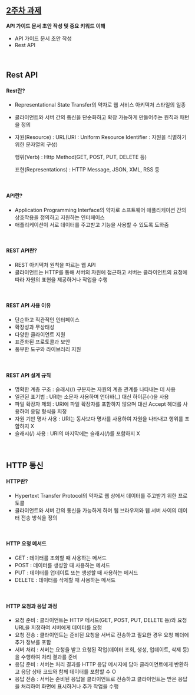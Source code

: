 ## [2주차 과제](https://github.com/pia01190/comento-bootcamp/blob/main/2%EC%A3%BC%EC%B0%A8_%EA%B3%BC%EC%A0%9C/SW%20%ED%99%9C%EC%9A%A9%20API%20%EA%B0%80%EC%9D%B4%EB%93%9C%20%EB%AC%B8%EC%84%9C.docx)
**API 가이드 문서 초안 작성 및 중요 키워드 이해**
- API 가이드 문서 초안 작성
- Rest API

<br>

## Rest API
#### Rest란?
- Representational State Transfer의 약자로 웹 서비스 아키텍처 스타일의 일종
- 클라이언트와 서버 간의 통신을 단순화하고 확장 가능하게 만들어주는 원칙과 패턴을 정의
- 자원(Resource) : URL(URI : Uniform Resource Identifier : 자원을 식별하기 위한 문자열의 구성)

  행위(Verb) : Http Method(GET, POST, PUT, DELETE 등)
  
  표현(Representations) : HTTP Message, JSON, XML, RSS 등

<br>

#### API란?
- Application Programming Interface의 약자로 소프트웨어 애플리케이션 간의 상호작용을 정의하고 지원하는 인터페이스
- 애플리케이션이 서로 데이터를 주고받고 기능을 사용할 수 있도록 도와줌

<br>

#### REST API란?
- REST 아키텍처 원칙을 따르는 웹 API
- 클라이언트는 HTTP를 통해 서버의 자원에 접근하고 서버는 클라이언트의 요청에 따라 자원의 표현을 제공하거나 작업을 수행

<br>

#### REST API 사용 이유
- 단순하고 직관적인 인터페이스
- 확장성과 무상태성
- 다양한 클라이언트 지원
- 표준화된 프로토콜과 보안
- 풍부한 도구와 라이브러리 지원

<br>

#### REST API 설계 규칙
- 명확한 계층 구조 : 슬래시(/) 구분자는 자원의 계층 관계를 나타내는 데 사용
- 일관된 표기법 : URI는 소문자 사용하며 언더바(_) 대신 하이픈(-)을 사용
- 파일 확장자 제외 : URI에 파일 확장자를 포함하지 않으며 대신 Accept 헤더를 사용하여 응답 형식을 지정
- 자원 기반 명사 사용 : URI는 동사보다 명사를 사용하여 자원을 나타내고 행위를 포함하지 X
- 슬래시(/) 사용 : URI의 마지막에는 슬래시(/)를 포함하지 X

<br>

## HTTP 통신
#### HTTP란?
- Hypertext Transfer Protocol의 약자로 웹 상에서 데이터를 주고받기 위한 프로토콜
- 클라이언트와 서버 간의 통신을 가능하게 하며 웹 브라우저와 웹 서버 사이의 데이터 전송 방식을 정의

<br>

#### HTTP 요청 메서드
- GET : 데이터를 조회할 때 사용하는 메서드
- POST : 데이터를 생성할 때 사용하는 메서드
- PUT : 데이터를 업데이트 또는 생성할 때 사용하는 메서드
- DELETE : 데이터를 삭제할 때 사용하는 메서드

<br>

#### HTTP 요청과 응답 과정
- 요청 준비 : 클라이언트는 HTTP 메서드(GET, POST, PUT, DELETE 등)와 요청 URL을 지정하여 서버에게 데이터를 요청
- 요청 전송 : 클라이언트는 준비된 요청을 서버로 전송하고 필요한 경우 요청 헤더에 추가 정보를 포함
- 서버 처리 : 서버는 요청을 받고 요청된 작업(데이터 조회, 생성, 업데이트, 삭제 등)을 수행하여 처리 결과를 준비
- 응답 준비 : 서버는 처리 결과를 HTTP 응답 메시지에 담아 클라이언트에게 반환하고 응답 상태 코드와 함께 데이터를 포함할 수 O
- 응답 전송 : 서버는 준비된 응답을 클라이언트로 전송하고 클라이언트는 받은 응답을 처리하여 화면에 표시하거나 추가 작업을 수행
